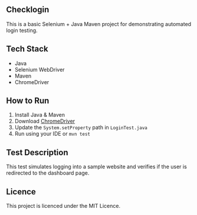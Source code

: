 ## Checklogin
This is a basic Selenium + Java Maven project for demonstrating automated login testing.

## Tech Stack

- Java
- Selenium WebDriver
- Maven
- ChromeDriver

## How to Run

1. Install Java & Maven
2. Download [ChromeDriver](https://chromedriver.chromium.org/)
3. Update the `System.setProperty` path in `LoginTest.java`
4. Run using your IDE or `mvn test`

## Test Description

This test simulates logging into a sample website and verifies if the user is redirected to the dashboard page.

## Licence   

This project is licenced under the MIT Licence.
